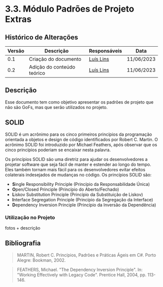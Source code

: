 # 3.3. Módulo Padrões de Projeto Extras

## Histórico de Alterações

| Versão | Descrição                           | Responsáveis                                 | Data       |
| ------ | ----------------------------------- | -------------------------------------------- | ---------- |
| 0.1    | Criação do documento | [Luís Lins](https://github.com/luisgaboardi) | 11/06/2023 |
| 0.2    | Adição do conteúdo teórico | [Luís Lins](https://github.com/luisgaboardi) | 11/06/2023 |

## Descrição
Esse documento tem como objetivo apresentar os padrões de projeto que não são GoFs, mas que serão utilizados no projeto.

## SOLID
SOLID é um acrônimo para os cinco primeiros princípios da programação orientada a objetos e design de código identificados por Robert C. Martin. O acrônimo SOLID foi introduzido por Michael Feathers, após observar que os cinco princípios poderiam se encaixar nesta palavra.

Os princípios SOLID são uma diretriz para ajudar os desenvolvedores a projetar software que seja fácil de manter e estender ao longo do tempo. Eles também tornam mais fácil para os desenvolvedores evitar efeitos colaterais indesejados de mudanças no código. Os princípios SOLID são:

- **S**ingle Responsibility Principle (Princípio da Responsabilidade Única)
- **O**pen/Closed Principle (Princípio do Aberto/Fechado)
- **L**iskov Substitution Principle (Princípio da Substituição de Liskov)
- **I**nterface Segregation Principle (Princípio da Segregação da Interface)
- **D**ependency Inversion Principle (Princípio da Inversão da Dependência)

### Utilização no Projeto

fotos + descrição

## Bibliografia

> MARTIN, Robert C. Princípios, Padrões e Práticas Ágeis em C#. Porto Alegre: Bookman, 2002.

> FEATHERS, Michael. "The Dependency Inversion Principle". In: "Working Effectively with Legacy Code". Prentice Hall, 2004, pp. 113-146.